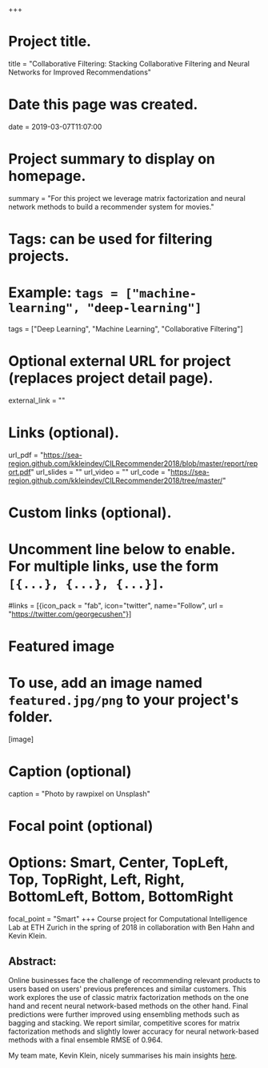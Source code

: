 +++
# Project title.
title = "Collaborative Filtering: Stacking Collaborative Filtering and Neural Networks for Improved Recommendations"

# Date this page was created.
date = 2019-03-07T11:07:00

# Project summary to display on homepage.
summary = "For this project we leverage matrix factorization and neural network methods to build a recommender system for movies."

# Tags: can be used for filtering projects.
# Example: `tags = ["machine-learning", "deep-learning"]`
tags = ["Deep Learning", "Machine Learning", "Collaborative Filtering"]

# Optional external URL for project (replaces project detail page).
external_link = ""


# Links (optional).
url_pdf = "https://sea-region.github.com/kkleindev/CILRecommender2018/blob/master/report/report.pdf"
url_slides = ""
url_video = ""
url_code = "https://sea-region.github.com/kkleindev/CILRecommender2018/tree/master/"

# Custom links (optional).
#   Uncomment line below to enable. For multiple links, use the form `[{...}, {...}, {...}]`.
#links = [{icon_pack = "fab", icon="twitter", name="Follow", url = "https://twitter.com/georgecushen"}]

# Featured image
# To use, add an image named `featured.jpg/png` to your project's folder. 
[image]
  # Caption (optional)
  caption = "Photo by rawpixel on Unsplash"
  
  # Focal point (optional)
  # Options: Smart, Center, TopLeft, Top, TopRight, Left, Right, BottomLeft, Bottom, BottomRight
  focal_point = "Smart"
+++
Course project for Computational Intelligence Lab at ETH Zurich in the spring of 2018 in collaboration with Ben Hahn and Kevin Klein. 

## Abstract:

Online businesses face the challenge of recommending relevant products to users based on users' previous preferences and similar customers. This work explores the use of classic matrix factorization methods on the one hand and recent neural network-based methods on the other hand. Final predictions were further improved using ensembling methods such as bagging and stacking.
We report similar, competitive scores for matrix factorization methods and slightly lower accuracy for neural network-based methods with a final ensemble RMSE of 0.964.

My team mate, Kevin Klein, nicely summarises his main insights [here](http://kevinkle.in/jekyll/update/2018/07/10/cf-mf.html).
